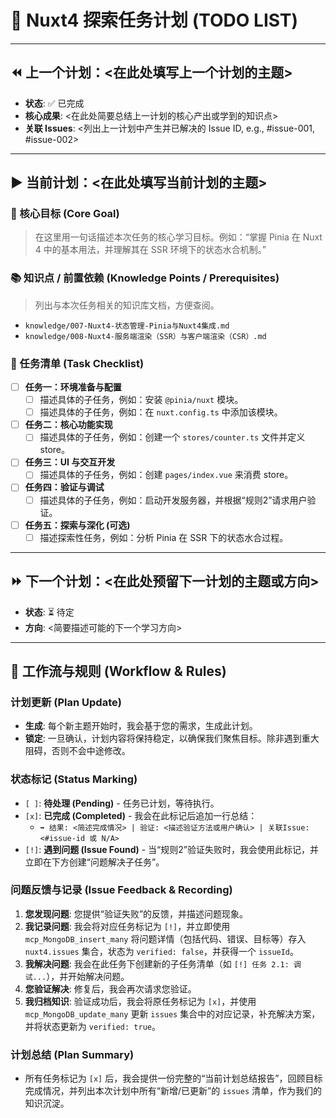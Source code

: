 # 🚀 Nuxt4 探索任务计划 (TODO LIST)

<!-- 
    说明：
    这是一个动态更新的任务计划模板。
    - **更新时机**: 在每个新的 Nuxt 示例或主题开始时，我会基于我们的讨论生成一份新的计划。
    - **目标**: 它不仅是任务清单，更是我们的学习路径、问题追踪和知识沉淀的中心枢纽。
-->

---

## ⏪ 上一个计划：<在此处填写上一个计划的主题>
*   **状态**: ✅ 已完成
*   **核心成果**: <在此处简要总结上一计划的核心产出或学到的知识点>
*   **关联 Issues**: <列出上一计划中产生并已解决的 Issue ID, e.g., #issue-001, #issue-002>

---

## ▶️ 当前计划：<在此处填写当前计划的主题>

### 🎯 核心目标 (Core Goal)
> 在这里用一句话描述本次任务的核心学习目标。例如：“掌握 Pinia 在 Nuxt 4 中的基本用法，并理解其在 SSR 环境下的状态水合机制。”

### 📚 知识点 / 前置依赖 (Knowledge Points / Prerequisites)
> 列出与本次任务相关的知识库文档，方便查阅。
- `knowledge/007-Nuxt4-状态管理-Pinia与Nuxt4集成.md`
- `knowledge/008-Nuxt4-服务端渲染（SSR）与客户端渲染（CSR）.md`

### 📝 任务清单 (Task Checklist)
- [ ] **任务一：环境准备与配置**
    - [ ] 描述具体的子任务，例如：安装 `@pinia/nuxt` 模块。
    - [ ] 描述具体的子任务，例如：在 `nuxt.config.ts` 中添加该模块。
- [ ] **任务二：核心功能实现**
    - [ ] 描述具体的子任务，例如：创建一个 `stores/counter.ts` 文件并定义 store。
- [ ] **任务三：UI 与交互开发**
    - [ ] 描述具体的子任务，例如：创建 `pages/index.vue` 来消费 store。
- [ ] **任务四：验证与调试**
    - [ ] 描述具体的子任务，例如：启动开发服务器，并根据“规则2”请求用户验证。
- [ ] **任务五：探索与深化 (可选)**
    - [ ] 描述探索性任务，例如：分析 Pinia 在 SSR 下的状态水合过程。

---

## ⏩ 下一个计划：<在此处预留下一计划的主题或方向>
*   **状态**: ⏳ 待定
*   **方向**: <简要描述可能的下一个学习方向>

---

## 🔄 工作流与规则 (Workflow & Rules)

### **计划更新 (Plan Update)**
- **生成**: 每个新主题开始时，我会基于您的需求，生成此计划。
- **锁定**: 一旦确认，计划内容将保持稳定，以确保我们聚焦目标。除非遇到重大阻碍，否则不会中途修改。

### **状态标记 (Status Marking)**
- `[ ]`: **待处理 (Pending)** - 任务已计划，等待执行。
- `[x]`: **已完成 (Completed)** - 我会在此标记后追加一行总结：
    - `➡️ 结果: <简述完成情况> | 验证: <描述验证方法或用户确认> | 关联Issue: <#issue-id 或 N/A>`
- `[!]`: **遇到问题 (Issue Found)** - 当“规则2”验证失败时，我会使用此标记，并立即在下方创建“问题解决子任务”。

### **问题反馈与记录 (Issue Feedback & Recording)**
1.  **您发现问题**: 您提供“验证失败”的反馈，并描述问题现象。
2.  **我记录问题**: 我会将对应任务标记为 `[!]`，并立即使用 `mcp_MongoDB_insert_many` 将问题详情（包括代码、错误、目标等）存入 `nuxt4.issues` 集合，状态为 `verified: false`，并获得一个 `issueId`。
3.  **我解决问题**: 我会在此任务下创建新的子任务清单（如 `[!] 任务 2.1: 调试...`），并开始解决问题。
4.  **您验证解决**: 修复后，我会再次请求您验证。
5.  **我归档知识**: 验证成功后，我会将原任务标记为 `[x]`，并使用 `mcp_MongoDB_update_many` 更新 `issues` 集合中的对应记录，补充解决方案，并将状态更新为 `verified: true`。

### **计划总结 (Plan Summary)**
- 所有任务标记为 `[x]` 后，我会提供一份完整的“当前计划总结报告”，回顾目标完成情况，并列出本次计划中所有“新增/已更新”的 `issues` 清单，作为我们的知识沉淀。